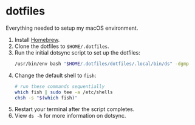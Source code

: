 # dotfiles

Everything needed to setup my macOS environment.

1.  Install [Homebrew](https://brew.sh).
2.  Clone the dotfiles to `$HOME/.dotfiles`.
3.  Run the initial dotsync script to set up the dotfiles:
    ```sh
    /usr/bin/env bash "$HOME/.dotfiles/dotfiles/.local/bin/ds" -dgmp
    ```
4.  Change the default shell to `fish`:
    ```sh
    # run these commands sequentially
    which fish | sudo tee -a /etc/shells
    chsh -s "$(which fish)"
    ```
5.  Restart your terminal after the script completes.
6.  View `ds -h` for more information on dotsync.
